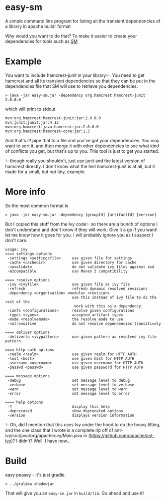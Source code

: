 # easy-sm
A simple command line program for listing all the transient dependencies of a library in apache buildr format

Why would you want to do that? To make it easier to create your dependencies for tools such as [SM](http://github.com/bodar/shavenmaven)

# Example

You want to include hamcrest-junit in your library:sparkles:. You need to get hamcrest and all its transient dependencies 
so that they can be put in the dependencies file that SM will use to retrieve you dependencies.

```
> java -jar easy-sm.jar -dependency org.hamcrest hamcrest-junit 2.0.0.0
```

which will print to stdout

```
mvn:org.hamcrest:hamcrest-junit:jar:2.0.0.0
mvn:junit:junit:jar:4.12
mvn:org.hamcrest:java-hamcrest:jar:2.0.0.0
mvn:org.hamcrest:hamcrest-core:jar:1.3
```

And that's it! pipe that to a file and you've got your dependencies. You may want to sort it, and then merge 
it with other dependencies to see what kind of conflicts you get, but that's up to you. This tool is just to get you started.

:sparkles: though really you shouldn't, just use junit and the latest version of hamcrest directly. I don't know what the 
hell hamcrest-junit is at all, but it made for a small, but not tiny, example.

# More info

So the most common format is

```
> java -jar easy-sm.jar -dependency [groupId] [artifactId] [version]
```

But I copied this stuff from the Ivy code:sparkles: so there are a bunch of options I don't understand and don't 
know if they will work. Give it a go if you want! let me know how it goes for you. I will probably ignore you as
I suspect I don't care.

```
usage: ivy
==== settings options
 -settings <settingsfile>     use given file for settings
 -cache <cachedir>            use given directory for cache
 -novalidate                  do not validate ivy files against xsd
 -m2compatible                use Maven 2 compatibility

==== resolve options
 -ivy <ivyfile>               use given file as ivy file
 -refresh                     refresh dynamic resolved revisions
 -dependency <organisation> <module> <revision>
                              use this instead of ivy file to do the rest of the
                               work with this as a dependency.
 -confs <configurations>      resolve given configurations
 -types <types>               accepted artifact types
 -mode <resolvemode>          the resolve mode to use
 -notransitive                do not resolve dependencies transitively

==== deliver options
 -deliverto <ivypattern>      use given pattern as resolved ivy file pattern

==== http auth options
 -realm <realm>               use given realm for HTTP AUTH
 -host <host>                 use given host for HTTP AUTH
 -username <username>         use given username for HTTP AUTH
 -passwd <passwd>             use given password for HTTP AUTH

==== message options
 -debug                       set message level to debug
 -verbose                     set message level to verbose
 -warn                        set message level to warn
 -error                       set message level to error

==== help options
 -?                           display this help
 -deprecated                  show deprecated options
 -version                     displays version information
```

:sparkles: Oh, did I mention that this uses Ivy under the hood to do the heavy lifting, and the one class that 
I wrote is a complete rip off of ant-ivy/src/java/org/apache/ivy/Main.java in (https://github.com/apache/ant-ivy)? 
I didn't? Well, I have now...

# Build

easy peasey - it's just gradle.

```
> ../graldew shadowjar
```

That will give you an `easy-sm.jar` in `build/lib`. Go ahead and use it!

